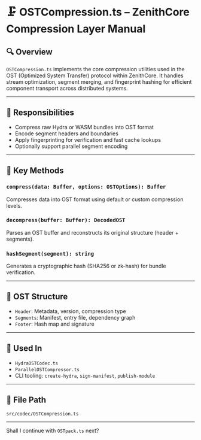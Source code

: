 
# 🗜️ OSTCompression.ts – ZenithCore Compression Layer Manual

## 🔍 Overview

`OSTCompression.ts` implements the core compression utilities used in the OST (Optimized System Transfer) protocol within ZenithCore. It handles stream optimization, segment merging, and fingerprint hashing for efficient component transport across distributed systems.

---

## 🎯 Responsibilities

- Compress raw Hydra or WASM bundles into OST format
- Encode segment headers and boundaries
- Apply fingerprinting for verification and fast cache lookups
- Optionally support parallel segment encoding

---

## 🧠 Key Methods

### `compress(data: Buffer, options: OSTOptions): Buffer`
Compresses data into OST format using default or custom compression levels.

### `decompress(buffer: Buffer): DecodedOST`
Parses an OST buffer and reconstructs its original structure (header + segments).

### `hashSegment(segment): string`
Generates a cryptographic hash (SHA256 or zk-hash) for bundle verification.

---

## 🔩 OST Structure

- `Header`: Metadata, version, compression type
- `Segments`: Manifest, entry file, dependency graph
- `Footer`: Hash map and signature

---

## 🔗 Used In

- `HydraOSTCodec.ts`
- `ParallelOSTCompressor.ts`
- CLI tooling: `create-hydra`, `sign-manifest`, `publish-module`

---

## 📁 File Path

```
src/codec/OSTCompression.ts
```

---

Shall I continue with `OSTpack.ts` next?
